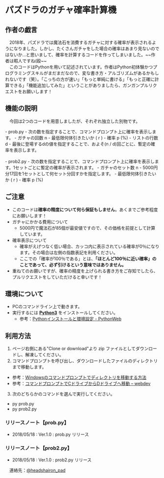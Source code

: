 # パズドラのガチャ確率計算機
## 作者の戯言
<p>2018年、パズドラでは魔法石を消費するガチャに対する確率が表示されるようになりました。しかし、たくさんガチャをした場合の確率はあまり見ないのではないか...と思いまして、確率を計算するコードを作ってしまいました。~~作者は暇人ですね(殴~~<br>　このコードはPythonを用いて記述されています。作者はPython初体験かつプログラミングスキルがまだまだなので、変な書き方・アルゴリズムがあるかもしれないです（笑）。「こっちの方が速い」「もっと単純に書ける」「もっと正確に計算できる」「機能追加してみた」ということがありましたら、ガンガンプルリクエストをお願いします！</p>

## 機能の説明
<p>今回は2つのコードを用意しましたが、それぞれ独立した別物です。 </p>
- prob.py
- 次の数を指定することで、コマンドプロンプト上に確率を表示します。
  - ガチャの回数 n
  - 最低限何体引きたいか ( r )
  - 確率 p (%)
  - リストの行数 d
    - 最後に登場するdの値を指定することで、およそ(n / d)回ごとに、暫定の確率を表示します。
<br><br>
- prob2.py
- 次の数を指定することで、コマンドプロンプト上に確率を表示します。1セットごとに暫定の確率が表示されます。
  - ガチャのセット数 n
    - 5000円分17回を1セットとして何セット分回すかを指定します。
  - 最低限何体引きたいか ( r )
  - 確率 p (%)

## ご注意
- このコードは**確率の精度について何ら保証もしません**。あくまでご参考程度にお願いします！
- ガチャにかかる費用について
  - 5000円で魔法石が85個が最安値ですので、その価格を前提として計算しています。
- 確率表示について
  - 確率がえげつなく低い場合、カッコ内に表示されている確率が0％になります。その場合は左側の指数表記を利用ください。
  - ここでの「確率が100％である」とは、**「ほとんど100％に近い確率」のことであって、必ず引けるという意味ではありません。**
- 重ねてのお願いですが、確率の精度を上げられる書き方をご存知でしたら、プルリクエストをしていただけると幸いです！

## 環境について
- PCのコマンドライン上で動きます。
- 実行するには [**Python3**](https://www.python.org/) をインストールしてください。
  - 参考：[Pythonインストールと環境設定 - PythonWeb](https://www.pythonweb.jp/tutorial/install/)

## 利用方法
1. ページ右側にある"Clone or download"より zip ファイルとしてダウンロードし、解凍してください。
2. コマンドプロンプトを呼び出し、ダウンロードしたファイルのディレクトリまで移動します。
  - 参考：[Windowsのコマンドプロンプトでディレクトリを移動する方法](https://tonari-it.com/windows-cmd-cd/)
  - 参考：[コマンドプロンプトでCドライブからDドライブへ移動 – webdev](http://webdev.jp.net/cmd-cd-drive/)
3. 次のどちらかのコマンドを選んで実行してください。
 - py prob.py
 - py prob2.py

### リリースノート【prob.py】
- 2018/05/18 : Ver.1.0 : prob.py リリース

### リリースノート【prob2.py】
- 2018/05/18 : Ver.1.0 : prob2.py リリース

連絡先：[@headshairon_pad](https://twitter.com/headshairon_pad)

<style>
p{
  text-indent: 1em;
}
</style>
